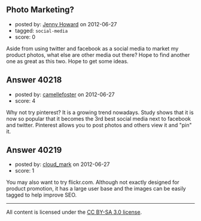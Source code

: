 ## Photo Marketing?

- posted by: [Jenny Howard](https://stackexchange.com/users/-1/18559-jenny-howard) on 2012-06-27
- tagged: `social-media`
- score: 0

Aside from using twitter and facebook as a social media to market my product photos, what else are other media out there? Hope to find another one as great as this two. Hope to get some ideas.


## Answer 40218

- posted by: [camellefoster](https://stackexchange.com/users/-1/18560-camellefoster) on 2012-06-27
- score: 4

Why not try pinterest? It is a growing trend nowadays. Study shows that it is now so popular that it becomes the 3rd best social media next to facebook and twitter. Pinterest allows you to post photos and others view it and "pin" it. 


## Answer 40219

- posted by: [cloud_mark](https://stackexchange.com/users/-1/17649-cloud-mark) on 2012-06-27
- score: 1

You may also want to try flickr.com. Although not exactly designed for product promotion, it has a large user base and the images can be easily tagged to help improve SEO.  



---

All content is licensed under the [CC BY-SA 3.0 license](https://creativecommons.org/licenses/by-sa/3.0/).
